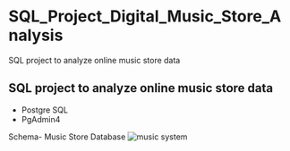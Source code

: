 <H1>SQL_Project_Digital_Music_Store_Analysis</H1>

SQL project to analyze online music store data


<H2>SQL project to analyze online music store data</H2>

-  Postgre SQL        
-  PgAdmin4

Schema- Music Store Database
![music system](https://user-images.githubusercontent.com/111775789/235296153-28741332-35c5-4464-b58b-a9e256eebe7a.png)
